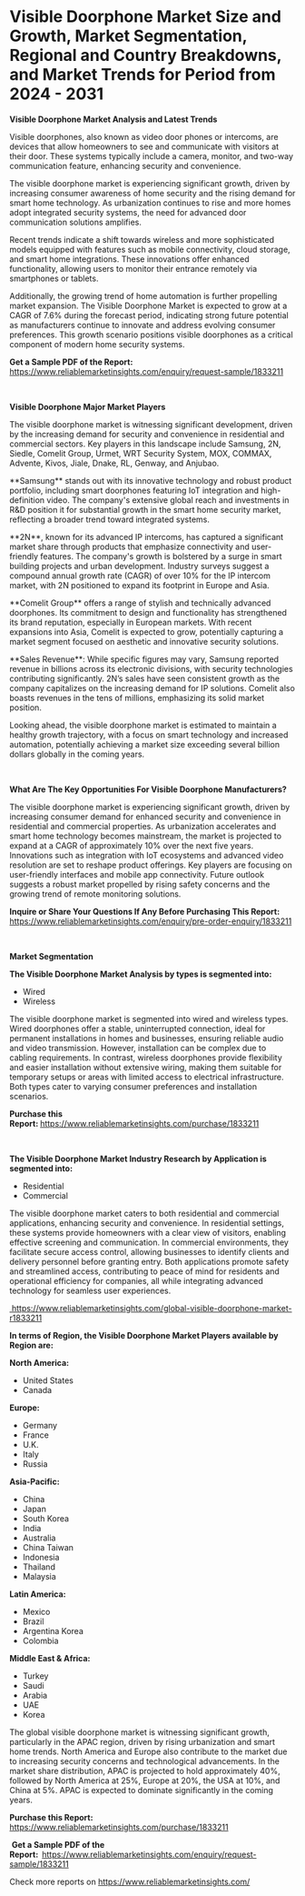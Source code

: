<p><h1>Visible Doorphone Market Size and Growth, Market Segmentation, Regional and Country Breakdowns, and Market Trends for Period from 2024 -  2031</h1></p><p><strong>Visible Doorphone Market Analysis and Latest Trends</strong></p>
<p><p>Visible doorphones, also known as video door phones or intercoms, are devices that allow homeowners to see and communicate with visitors at their door. These systems typically include a camera, monitor, and two-way communication feature, enhancing security and convenience. </p><p>The visible doorphone market is experiencing significant growth, driven by increasing consumer awareness of home security and the rising demand for smart home technology. As urbanization continues to rise and more homes adopt integrated security systems, the need for advanced door communication solutions amplifies. </p><p>Recent trends indicate a shift towards wireless and more sophisticated models equipped with features such as mobile connectivity, cloud storage, and smart home integrations. These innovations offer enhanced functionality, allowing users to monitor their entrance remotely via smartphones or tablets.</p><p>Additionally, the growing trend of home automation is further propelling market expansion. The Visible Doorphone Market is expected to grow at a CAGR of 7.6% during the forecast period, indicating strong future potential as manufacturers continue to innovate and address evolving consumer preferences. This growth scenario positions visible doorphones as a critical component of modern home security systems.</p></p>
<p><strong>Get a Sample PDF of the Report:&nbsp;</strong> <a href="https://www.reliablemarketinsights.com/enquiry/request-sample/1833211?utm_campaign=1937&utm_medium=2&utm_source=Github&utm_content=ia&utm_term=01012025&utm_id=visible-doorphone">https://www.reliablemarketinsights.com/enquiry/request-sample/1833211</a></p>
<p>&nbsp;</p>
<p><strong>Visible Doorphone Major Market Players</strong></p>
<p><p>The visible doorphone market is witnessing significant development, driven by the increasing demand for security and convenience in residential and commercial sectors. Key players in this landscape include Samsung, 2N, Siedle, Comelit Group, Urmet, WRT Security System, MOX, COMMAX, Advente, Kivos, Jiale, Dnake, RL, Genway, and Anjubao.</p><p>**Samsung** stands out with its innovative technology and robust product portfolio, including smart doorphones featuring IoT integration and high-definition video. The company's extensive global reach and investments in R&D position it for substantial growth in the smart home security market, reflecting a broader trend toward integrated systems.</p><p>**2N**, known for its advanced IP intercoms, has captured a significant market share through products that emphasize connectivity and user-friendly features. The company's growth is bolstered by a surge in smart building projects and urban development. Industry surveys suggest a compound annual growth rate (CAGR) of over 10% for the IP intercom market, with 2N positioned to expand its footprint in Europe and Asia.</p><p>**Comelit Group** offers a range of stylish and technically advanced doorphones. Its commitment to design and functionality has strengthened its brand reputation, especially in European markets. With recent expansions into Asia, Comelit is expected to grow, potentially capturing a market segment focused on aesthetic and innovative security solutions.</p><p>**Sales Revenue**: While specific figures may vary, Samsung reported revenue in billions across its electronic divisions, with security technologies contributing significantly. 2N’s sales have seen consistent growth as the company capitalizes on the increasing demand for IP solutions. Comelit also boasts revenues in the tens of millions, emphasizing its solid market position.</p><p>Looking ahead, the visible doorphone market is estimated to maintain a healthy growth trajectory, with a focus on smart technology and increased automation, potentially achieving a market size exceeding several billion dollars globally in the coming years.</p></p>
<p>&nbsp;</p>
<p><strong>What Are The Key Opportunities For Visible Doorphone Manufacturers?</strong></p>
<p><p>The visible doorphone market is experiencing significant growth, driven by increasing consumer demand for enhanced security and convenience in residential and commercial properties. As urbanization accelerates and smart home technology becomes mainstream, the market is projected to expand at a CAGR of approximately 10% over the next five years. Innovations such as integration with IoT ecosystems and advanced video resolution are set to reshape product offerings. Key players are focusing on user-friendly interfaces and mobile app connectivity. Future outlook suggests a robust market propelled by rising safety concerns and the growing trend of remote monitoring solutions.</p></p>
<p><strong>Inquire or Share Your Questions If Any Before Purchasing This Report:</strong> <a href="https://www.reliablemarketinsights.com/enquiry/pre-order-enquiry/1833211?utm_campaign=1937&utm_medium=2&utm_source=Github&utm_content=ia&utm_term=01012025&utm_id=visible-doorphone">https://www.reliablemarketinsights.com/enquiry/pre-order-enquiry/1833211</a></p>
<p>&nbsp;</p>
<p><strong>Market Segmentation</strong></p>
<p><strong>The Visible Doorphone Market Analysis by types is segmented into:</strong></p>
<p><ul><li>Wired</li><li>Wireless</li></ul></p>
<p><p>The visible doorphone market is segmented into wired and wireless types. Wired doorphones offer a stable, uninterrupted connection, ideal for permanent installations in homes and businesses, ensuring reliable audio and video transmission. However, installation can be complex due to cabling requirements. In contrast, wireless doorphones provide flexibility and easier installation without extensive wiring, making them suitable for temporary setups or areas with limited access to electrical infrastructure. Both types cater to varying consumer preferences and installation scenarios.</p></p>
<p><strong>Purchase this Report:&nbsp;</strong><a href="https://www.reliablemarketinsights.com/purchase/1833211?utm_campaign=1937&utm_medium=2&utm_source=Github&utm_content=ia&utm_term=01012025&utm_id=visible-doorphone">https://www.reliablemarketinsights.com/purchase/1833211</a></p>
<p>&nbsp;</p>
<p><strong>The Visible Doorphone Market Industry Research by Application is segmented into:</strong></p>
<p><ul><li>Residential</li><li>Commercial</li></ul></p>
<p><p>The visible doorphone market caters to both residential and commercial applications, enhancing security and convenience. In residential settings, these systems provide homeowners with a clear view of visitors, enabling effective screening and communication. In commercial environments, they facilitate secure access control, allowing businesses to identify clients and delivery personnel before granting entry. Both applications promote safety and streamlined access, contributing to peace of mind for residents and operational efficiency for companies, all while integrating advanced technology for seamless user experiences.</p></p>
<p><a href="https://www.reliablemarketinsights.com/global-visible-doorphone-market-r1833211?utm_campaign=1937&utm_medium=2&utm_source=Github&utm_content=ia&utm_term=01012025&utm_id=visible-doorphone">&nbsp;https://www.reliablemarketinsights.com/global-visible-doorphone-market-r1833211</a></p>
<p><strong>In terms of Region, the Visible Doorphone Market Players available by Region are:</strong></p>
<p>
    <p> <strong> North America: </strong>
        <ul>
            <li>United States</li>
            <li>Canada</li>
        </ul>
        </p> 
    <p> <strong> Europe: </strong>
        <ul>
            <li>Germany</li>
            <li>France</li>
            <li>U.K.</li>
            <li>Italy</li>
            <li>Russia</li>
        </ul>
        </p> 
    <p> <strong> Asia-Pacific: </strong>
        <ul>
            <li>China</li>
            <li>Japan</li>
            <li>South Korea</li>
            <li>India</li>
            <li>Australia</li>
            <li>China Taiwan</li>
            <li>Indonesia</li>
            <li>Thailand</li>
            <li>Malaysia</li>
        </ul>
        </p> 
    <p> <strong> Latin America: </strong>
        <ul>
            <li>Mexico</li>
            <li>Brazil</li>
            <li>Argentina Korea</li>
            <li>Colombia</li>
        </ul>
        </p> 
    <p> <strong> Middle East & Africa: </strong>
        <ul>
            <li>Turkey</li>
            <li>Saudi</li>
            <li>Arabia</li>
            <li>UAE</li>
            <li>Korea</li>
        </ul>
    </p>
    </p>
<p><p>The global visible doorphone market is witnessing significant growth, particularly in the APAC region, driven by rising urbanization and smart home trends. North America and Europe also contribute to the market due to increasing security concerns and technological advancements. In the market share distribution, APAC is projected to hold approximately 40%, followed by North America at 25%, Europe at 20%, the USA at 10%, and China at 5%. APAC is expected to dominate significantly in the coming years.</p></p>
<p><strong>Purchase this Report: </strong><a href="https://www.reliablemarketinsights.com/purchase/1833211?utm_campaign=1937&utm_medium=2&utm_source=Github&utm_content=ia&utm_term=01012025&utm_id=visible-doorphone">https://www.reliablemarketinsights.com/purchase/1833211</a></p>
<p>&nbsp;<strong>Get a Sample PDF of the Report:&nbsp;&nbsp;</strong><a href="https://www.reliablemarketinsights.com/enquiry/request-sample/1833211?utm_campaign=1937&utm_medium=2&utm_source=Github&utm_content=ia&utm_term=01012025&utm_id=visible-doorphone">https://www.reliablemarketinsights.com/enquiry/request-sample/1833211</a></p>
<p><strong></strong></p>
<p>Check more reports on <a href="https://www.reliablemarketinsights.com/?utm_campaign=1937&utm_medium=2&utm_source=Github&utm_content=ia&utm_term=01012025&utm_id=visible-doorphone">https://www.reliablemarketinsights.com/</a></p>